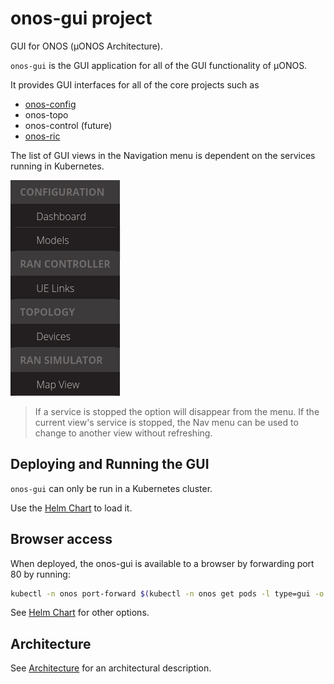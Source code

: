 # onos-gui project
GUI for ONOS (µONOS Architecture).

`onos-gui` is the GUI application for all of the GUI functionality of µONOS.

It provides GUI interfaces for all of the core projects such as

* [onos-config]
* onos-topo
* onos-control (future)
* [onos-ric]

The list of GUI views in the Navigation menu is dependent on the services running
in Kubernetes.

![onos-gui-nav-menu](images/onos-gui-nav-menu.png)

> If a service is stopped the option will disappear from the menu. If the current
> view's service is stopped, the Nav menu can be used to change to another view
> without refreshing.

## Deploying and Running the GUI
`onos-gui` can only be run in a Kubernetes cluster.

Use the [Helm Chart] to load it.

## Browser access
When deployed, the onos-gui is available to a browser by forwarding port 80 by running:
```bash
kubectl -n onos port-forward $(kubectl -n onos get pods -l type=gui -o name) 8182:80
```
See [Helm Chart] for other options.

## Architecture
See [Architecture] for an architectural description.

[Helm Chart]: ./deployment.md
[Architecture]: ./architecture.md
[onos-config]: ./config-gui.md
[onos-ric]: ./ran-gui.md
